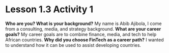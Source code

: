 # Lesson 1.3 Activity 1
**Who are you? What is your background?**
My name is Abib Ajibola, I come from a consulting, media, and strategy background.
**What are your career goals?**
My career goals are to combine finance, media, and tech to help African countries.
**Why did you choose FinTech as a career path?**
I wanted to understand how it can be used to assist developing countries.